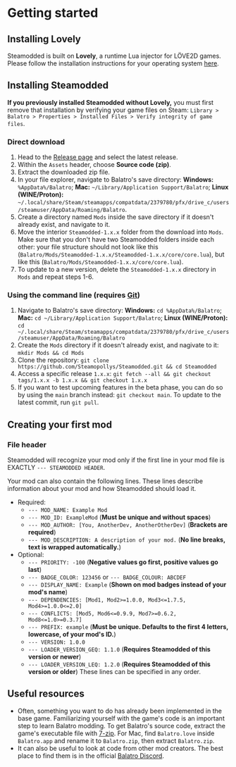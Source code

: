 # Getting started
## Installing Lovely
Steamodded is built on **Lovely**, a runtime Lua injector for LÖVE2D games. Please follow the installation instructions for your operating system [here](https://github.com/ethangreen-dev/lovely-injector).

## Installing Steamodded
**If you previously installed Steamodded without Lovely,** you must first remove that installation by verifying your game files on Steam: `Library > Balatro > Properties > Installed Files > Verify integrity of game files`.

### Direct download
1. Head to the [Release page](https://github.com/Steamopollys/Steamodded/releases) and select the latest release.
2. Within the `Assets` header, choose **Source code (zip)**.
3. Extract the downloaded zip file.
4. In your file explorer, navigate to Balatro's save directory: **Windows:** `%AppData%/Balatro`; **Mac:** `~/Library/Application Support/Balatro`; **Linux (WINE/Proton):** `~/.local/share/Steam/steamapps/compatdata/2379780/pfx/drive_c/users/steamuser/AppData/Roaming/Balatro`.
5. Create a directory named `Mods` inside the save directory if it doesn't already exist, and navigate to it.
6. Move the interior `Steamodded-1.x.x` folder from the download into `Mods`. Make sure that you don't have two Steamodded folders inside each other: your file structure should not look like this (`Balatro/Mods/Steamodded-1.x.x/Steamodded-1.x.x/core/core.lua`), but like this (`Balatro/Mods/Steamodded-1.x.x/core/core.lua`).
7. To update to a new version, delete the `Steamodded-1.x.x` directory in `Mods` and repeat steps 1-6.

### Using the command line (requires [Git](https://git-scm.com/downloads))
1. Navigate to Balatro's save directory: **Windows:** `cd %AppData%/Balatro`; **Mac:** `cd ~/Library/Application Support/Balatro`; **Linux (WINE/Proton):** `cd ~/.local/share/Steam/steamapps/compatdata/2379780/pfx/drive_c/users/steamuser/AppData/Roaming/Balatro`
2. Create the `Mods` directory if it doesn't already exist, and nagivate to it: `mkdir Mods && cd Mods`
3. Clone the repository: `git clone https://github.com/Steamopollys/Steamodded.git && cd Steamodded`
4. Access a specific release `1.x.x`: `git fetch --all && git checkout tags/1.x.x -b 1.x.x && git checkout 1.x.x`
5. If you want to test upcoming features in the beta phase, you can do so by using the `main` branch instead: `git checkout main`. To update to the latest commit, run `git pull`.

## Creating your first mod
### File header
Steamodded will recognize your mod only if the first line in your mod file is EXACTLY `--- STEAMODDED HEADER`.

Your mod can also contain the following lines. These lines describe information about your mod and how Steamodded should load it.
- Required:
	- `--- MOD_NAME: Example Mod`
	- `--- MOD_ID: ExampleMod` (**Must be unique and without spaces**)
	- `--- MOD_AUTHOR: [You, AnotherDev, AnotherOtherDev]` (**Brackets are required**)
	- `--- MOD_DESCRIPTION: A description of your mod.` (**No line breaks, text is wrapped automatically.**)
- Optional:
	- `--- PRIORITY: -100` (**Negative values go first, positive values go last**)
	- `--- BADGE_COLOR: 123456` or `--- BADGE_COLOUR: ABCDEF`
	- `--- DISPLAY_NAME: Example` (**Shown on mod badges instead of your mod's name**)
	- `--- DEPENDENCIES: [Mod1, Mod2>=1.0.0, Mod3<=1.7.5, Mod4>=1.0.0<=2.0]`
	- `--- CONFLICTS: [Mod5, Mod6<=0.9.9, Mod7>=0.6.2, Mod8<=1.0>=0.3.7]`
	- `--- PREFIX: example` (**Must be unique. Defaults to the first 4 letters, lowercase, of your mod's ID.**)
	- `--- VERSION: 1.0.0`
    - `--- LOADER_VERSION_GEQ: 1.1.0` (**Requires Steamodded of this version or newer**)
	- `--- LOADER_VERSION_LEQ: 1.2.0` (**Requires Steamodded of this version or older**)
These lines can be specified in any order.

## Useful resources
- Often, something you want to do has already been implemented in the base game. Familiarizing yourself with the game's code is an important step to learn Balatro modding. To get Balatro's source code, extract the game's executable file with [7-zip](https://www.7-zip.org/). For Mac, find `Balatro.love` inside `Balatro.app` and rename it to `Balatro.zip`, then extract `Balatro.zip`.
- It can also be useful to look at code from other mod creators. The best place to find them is in the official [Balatro Discord](https://discord.gg/balatro).